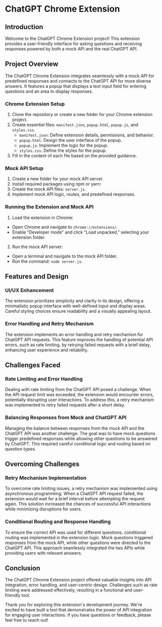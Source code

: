 # ChatGPT Chrome Extension

## Introduction

Welcome to the ChatGPT Chrome Extension project! This extension provides a user-friendly interface for asking questions and receiving responses powered by both a mock API and the real ChatGPT API.

## Project Overview

The ChatGPT Chrome Extension integrates seamlessly with a mock API for predefined responses and connects to the ChatGPT API for more diverse answers. It features a popup that displays a text input field for entering questions and an area to display responses.

### Chrome Extension Setup

1. Clone the repository or create a new folder for your Chrome extension project.
2. Create essential files: `manifest.json`, `popup.html`, `popup.js`, and `styles.css`.
   - `manifest.json`: Define extension details, permissions, and behavior.
   - `popup.html`: Design the user interface of the popup.
   - `popup.js`: Implement the logic for the popup.
   - `styles.css`: Define the styles for the popup.
3. Fill in the content of each file based on the provided guidance.

### Mock API Setup

1. Create a new folder for your mock API server.
2. Install required packages using npm or yarn:
3. Create the mock API files: `server.js`.
4. Implement mock API logic, routes, and predefined responses.

### Running the Extension and Mock API

1. Load the extension in Chrome:
- Open Chrome and navigate to `chrome://extensions/`.
- Enable "Developer mode" and click "Load unpacked," selecting your extension folder.
2. Run the mock API server:
- Open a terminal and navigate to the mock API folder.
- Run the command: `node server.js`.

## Features and Design

### UI/UX Enhancement

The extension prioritizes simplicity and clarity in its design, offering a minimalistic popup interface with well-defined input and display areas. Careful styling choices ensure readability and a visually appealing layout.

### Error Handling and Retry Mechanism

The extension implements an error handling and retry mechanism for ChatGPT API requests. This feature improves the handling of potential API errors, such as rate limiting, by retrying failed requests with a brief delay, enhancing user experience and reliability.

## Challenges Faced

### Rate Limiting and Error Handling

Dealing with rate limiting from the ChatGPT API posed a challenge. When the API request limit was exceeded, the extension would encounter errors, potentially disrupting user interactions. To address this, a retry mechanism was implemented to retry failed requests after a short delay.

### Balancing Responses from Mock and ChatGPT API

Managing the balance between responses from the mock API and the ChatGPT API was another challenge. The goal was to have mock questions trigger predefined responses while allowing other questions to be answered by ChatGPT. This required careful conditional logic and routing based on question types.

## Overcoming Challenges

### Retry Mechanism Implementation

To overcome rate limiting issues, a retry mechanism was implemented using asynchronous programming. When a ChatGPT API request failed, the extension would wait for a brief interval before attempting the request again. This solution increased the chances of successful API interactions while minimizing disruptions for users.

### Conditional Routing and Response Handling

To ensure the correct API was used for different questions, conditional routing was implemented in the extension logic. Mock questions triggered responses from the mock API, while other questions were directed to the ChatGPT API. This approach seamlessly integrated the two APIs while providing users with relevant answers.

## Conclusion

The ChatGPT Chrome Extension project offered valuable insights into API integration, error handling, and user-centric design. Challenges such as rate limiting were addressed effectively, resulting in a functional and user-friendly tool.

Thank you for exploring this extension's development journey. We're excited to have built a tool that demonstrates the power of API integration for engaging user interactions. If you have questions or feedback, please feel free to reach out!
